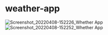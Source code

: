 # weather-app
![Screenshot_20220408-152226_Whether App](https://user-images.githubusercontent.com/86973880/162412663-e32050db-193b-4377-ace9-a6c28651d0ca.png)
![Screenshot_20220408-152252_Whether App](https://user-images.githubusercontent.com/86973880/162412717-837f849b-447a-4e35-9723-68e852673c03.png)
